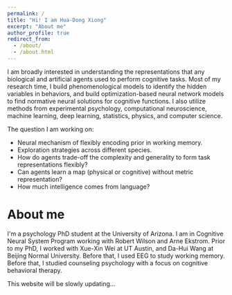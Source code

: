 ```yaml
---
permalink: /
title: "Hi! I am Hua-Dong Xiong"
excerpt: "About me"
author_profile: true
redirect_from: 
  - /about/
  - /about.html
---
```


I am broadly interested in understanding the representations that any biological and artificial agents used to perform cognitive tasks. Most of my research time, I build phenomenological models to identify the hidden variables in behaviors, and build optimization-based neural network models to find normative neural solutions for cognitive functions. I also utilize methods from experimental psychology, computational neuroscience, machine learning, deep learning, statistics, physics, and computer science.

The question I am working on:

- Neural mechanism of flexibly encoding prior in working memory.  
- Exploration strategies across different species.
- How do agents trade-off the complexity and generality to form task representations flexibly?
- Can agents learn a map (physical or cognitive) without metric representation? 
- How much intelligence comes from language?



# About me

I'm a psychology PhD student at the University of Arizona. I am in Cognitive Neural System Program working with Robert Wilson and Arne Ekstrom. Prior to my PhD, I worked with Xue-Xin Wei at UT Austin, and Da-Hui Wang at Beijing Normal University. Before that, I used EEG to study working memory. Before that, I studied counseling psychology with a focus on cognitive behavioral therapy.



This website will be slowly updating...
